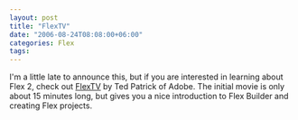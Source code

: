 ```yaml
---
layout: post
title: "FlexTV"
date: "2006-08-24T08:08:00+06:00"
categories: Flex 
tags: 
---
```


I'm a little late to announce this, but if you are interested in learning about Flex 2, check out <a href="http://www.onflex.org/ted/2006/08/introducing-flextv_23.php">FlexTV</a> by Ted Patrick of Adobe. The initial movie is only about 15 minutes long, but gives you a nice introduction to Flex Builder and creating Flex projects.